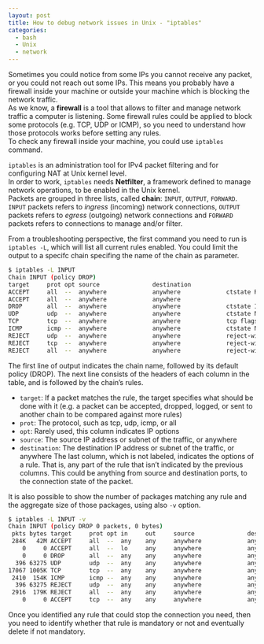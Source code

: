```yaml
---
layout: post
title: How to debug network issues in Unix - "iptables"
categories:
  - bash
  - Unix
  - network
---
```


Sometimes you could notice from some IPs you cannot receive any packet, or you could not reach out some IPs.
This means you probably have a firewall inside your machine or outside your machine which is blocking the network traffic.  
As we know, a **firewall** is a tool that allows to filter and manage network traffic a computer is listening.
Some firewall rules could be applied to block some protocols (e.g. TCP, UDP or ICMP), so you need to understand how those protocols works before setting any rules.  
To check any firewall inside your machine, you could use `iptables` command.

`iptables` is an administration tool for IPv4 packet filtering and for configuring NAT at Unix kernel level.  
In order to work, `iptables` needs **Netfilter**, a framework defined to manage network operations, to be enabled in the Unix kernel.  
Packets are grouped in three lists, called **chain**: `INPUT`, `OUTPUT`, `FORWARD`.
`INPUT` packets refers to _ingress_ (incoming) network connections, `OUTPUT` packets refers to _egress_ (outgoing) network connections and `FORWARD` packets refers to connections to manage and/or filter.

From a troubleshooting perspective, the first command you need to run is `iptables -L`, which will list all current rules enabled.
You could limit the output to a specifc chain specifing the name of the chain as parameter.

```bash
$ iptables -L INPUT
Chain INPUT (policy DROP)
target     prot opt source               destination
ACCEPT     all  --  anywhere             anywhere             ctstate RELATED,ESTABLISHED
ACCEPT     all  --  anywhere             anywhere
DROP       all  --  anywhere             anywhere             ctstate INVALID
UDP        udp  --  anywhere             anywhere             ctstate NEW
TCP        tcp  --  anywhere             anywhere             tcp flags:FIN,SYN,RST,ACK/SYN ctstate NEW
ICMP       icmp --  anywhere             anywhere             ctstate NEW
REJECT     udp  --  anywhere             anywhere             reject-with icmp-port-unreachable
REJECT     tcp  --  anywhere             anywhere             reject-with tcp-reset
REJECT     all  --  anywhere             anywhere             reject-with icmp-proto-unreachable
```

The first line of output indicates the chain name, followed by its default policy (DROP). 
The next line consists of the headers of each column in the table, and is followed by the chain’s rules.
* `target`: If a packet matches the rule, the target specifies what should be done with it (e.g. a packet can be accepted, dropped, logged, or sent to another chain to be compared against more rules)
* `prot`: The protocol, such as tcp, udp, icmp, or all
* `opt`: Rarely used, this column indicates IP options
* `source`: The source IP address or subnet of the traffic, or anywhere
* `destination`: The destination IP address or subnet of the traffic, or anywhere
The last column, which is not labeled, indicates the options of a rule. 
That is, any part of the rule that isn’t indicated by the previous columns.
This could be anything from source and destination ports, to the connection state of the packet.

It is also possible to show the number of packages matching any rule and the aggregate size of those packages, using also `-v` option.
```bash
$ iptables -L INPUT -v
Chain INPUT (policy DROP 0 packets, 0 bytes)
 pkts bytes target     prot opt in     out     source               destination
 284K   42M ACCEPT     all  --  any    any     anywhere             anywhere             ctstate RELATED,ESTABLISHED
    0     0 ACCEPT     all  --  lo     any     anywhere             anywhere
    0     0 DROP       all  --  any    any     anywhere             anywhere             ctstate INVALID
  396 63275 UDP        udp  --  any    any     anywhere             anywhere             ctstate NEW
17067 1005K TCP        tcp  --  any    any     anywhere             anywhere             tcp flags:FIN,SYN,RST,ACK/SYN ctstate NEW
 2410  154K ICMP       icmp --  any    any     anywhere             anywhere             ctstate NEW
  396 63275 REJECT     udp  --  any    any     anywhere             anywhere             reject-with icmp-port-unreachable
 2916  179K REJECT     all  --  any    any     anywhere             anywhere             reject-with icmp-proto-unreachable
    0     0 ACCEPT     tcp  --  any    any     anywhere             anywhere             tcp dpt:ssh ctstate NEW,ESTABLISHED
```

Once you identified any rule that could stop the connection you need, then you need to identify whether that rule is mandatory or not and eventually delete if not mandatory.
